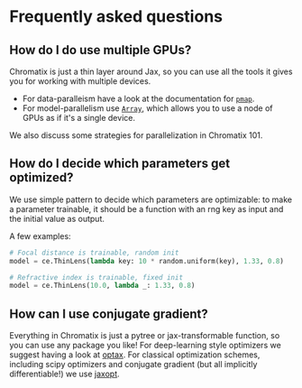 # Frequently asked questions

## How do I do use multiple GPUs?

Chromatix is just a thin layer around Jax, so you can use all the tools it gives you for working with multiple devices. 

* For data-paralleism have a look at the documentation for [`pmap`](https://jax.readthedocs.io/en/latest/_autosummary/jax.pmap.html#jax.pmap).
* For model-parallelism use [`Array`](https://jax.readthedocs.io/en/latest/notebooks/Distributed_arrays_and_automatic_parallelization.html), which allows you to use a node of GPUs as if it's a single device.

We also discuss some strategies for parallelization in Chromatix 101.

## How do I decide which parameters get optimized?
We use simple pattern to decide which parameters are optimizable: to make a parameter trainable, it should be a function with an rng key as input and the initial value as output.

A few examples:

```py
# Focal distance is trainable, random init
model = ce.ThinLens(lambda key: 10 * random.uniform(key), 1.33, 0.8)

# Refractive index is trainable, fixed init 
model = ce.ThinLens(10.0, lambda _: 1.33, 0.8)
```

## How can I use conjugate gradient?

Everything in Chromatix is just a pytree or jax-transformable function, so you can use any package you like! For deep-learning style optimizers we suggest having a look at [optax](https://github.com/deepmind/optax). For classical optimization schemes, including scipy optimizers and conjugate gradient (but all implicitly differentiable!) we use [jaxopt](https://github.com/google/jaxopt). 


